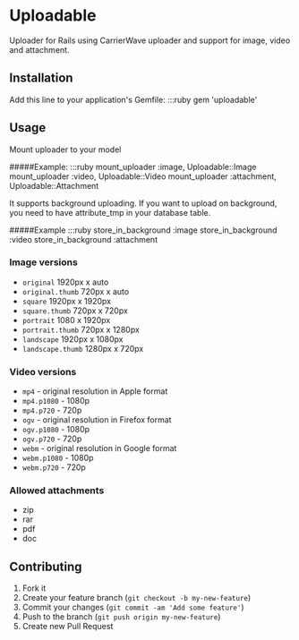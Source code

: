 # Uploadable

Uploader for Rails using CarrierWave uploader and support for image, video and attachment.

## Installation

Add this line to your application's Gemfile:
	:::ruby
  gem 'uploadable'

## Usage

Mount uploader to your model

#####Example:
	:::ruby
	mount_uploader :image, Uploadable::Image
	mount_uploader :video, Uploadable::Video
	mount_uploader :attachment, Uploadable::Attachment

It supports background uploading. If you want to upload on background, you need to have attribute_tmp in your database table.

#####Example
	:::ruby
	store_in_background :image
	store_in_background :video
	store_in_background :attachment

### Image versions
* `original` 1920px x auto
* `original.thumb` 720px x auto
* `square` 1920px x 1920px
* `square.thumb` 720px x 720px 
* `portrait` 1080 x 1920px
* `portrait.thumb` 720px x 1280px
* `landscape` 1920px x 1080px
* `landscape.thumb` 1280px x 720px

### Video versions
* `mp4` - original resolution in Apple format
* `mp4.p1080` - 1080p
* `mp4.p720` - 720p
* `ogv` - original resolution in Firefox format
* `ogv.p1080` - 1080p
* `ogv.p720` - 720p
* `webm` - original resolution in Google format
* `webm.p1080` - 1080p
* `webm.p720` - 720p

### Allowed attachments
* zip
* rar
* pdf
* doc

## Contributing

1. Fork it
2. Create your feature branch (`git checkout -b my-new-feature`)
3. Commit your changes (`git commit -am 'Add some feature'`)
4. Push to the branch (`git push origin my-new-feature`)
5. Create new Pull Request
